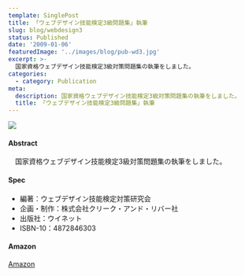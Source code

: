 ```yaml
---
template: SinglePost
title: 「ウェブデザイン技能検定3級問題集」執筆
slug: blog/webdesign3
status: Published
date: '2009-01-06'
featuredImage: '../images/blog/pub-wd3.jpg'
excerpt: >-
  国家資格ウェブデザイン技能検定3級対策問題集の執筆をしました。
categories:
  - category: Publication
meta:
  description: 国家資格ウェブデザイン技能検定3級対策問題集の執筆をしました。
  title: 「ウェブデザイン技能検定3級問題集」執筆
---
```


![](/blog/pub-wd3.jpg)

#### Abstract

　国家資格ウェブデザイン技能検定3級対策問題集の執筆をしました。

#### Spec

- 編著：ウェブデザイン技能検定対策研究会
- 企画・制作：株式会社クリーク・アンド・リバー社
- 出版社：ウイネット
- ISBN-10：4872846303

#### Amazon

[Amazon](https://amzn.to/3al0OYq)